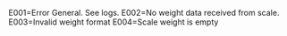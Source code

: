 E001=Error General. See logs.
E002=No weight data received from scale.
E003=Invalid weight format
E004=Scale weight is empty